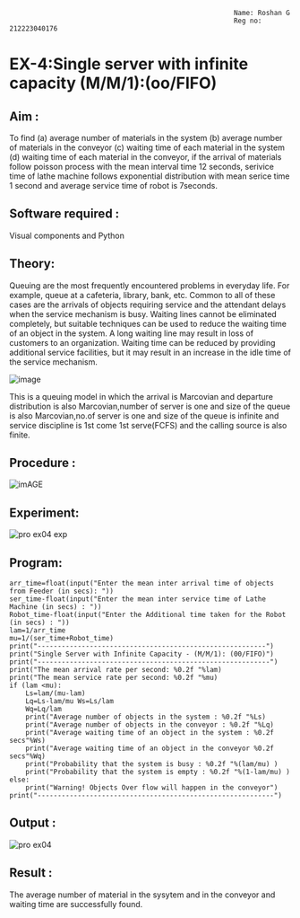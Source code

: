```
                                                        Name: Roshan G 
                                                        Reg no: 212223040176
```
# EX-4:Single server with infinite capacity (M/M/1):(oo/FIFO)
## Aim :
To find (a) average number of materials in the system (b) average number of materials in the conveyor (c) waiting time of each material in the system (d) waiting time of each material in the conveyor, if the arrival  of materials follow poisson process with the mean interval time 12 seconds, serivice time of lathe machine follows exponential distribution with mean serice time 1 second and average service time of robot is 7seconds.

## Software required :
Visual components and Python

## Theory:
Queuing are the most frequently encountered problems in everyday life. For example, queue at a cafeteria, library, bank, etc. Common to all of these cases are the arrivals of objects requiring service and the attendant delays when the service mechanism is busy. Waiting lines cannot be eliminated completely, but suitable techniques can be used to reduce the waiting time of an object in the system. A long waiting line may result in loss of customers to an organization. Waiting time can be reduced by providing additional service facilities, but it may result in an increase in the idle time of the service mechanism.

![image](1.png)

This is a queuing model in which the arrival is Marcovian and departure distribution is also Marcovian,number of server is one and size of the queue is also Marcovian,no.of server is one and size of the queue is infinite and service discipline is 1st come 1st serve(FCFS) and the calling source is also finite.

## Procedure :

![imAGE](2.png)



## Experiment:
![pro ex04 exp](https://github.com/prideeshm/Single-server-infinite-capacity---Markov-Model/assets/144870483/f8e4613a-96bc-40f0-b0f8-0693af7a6ab5)


 
## Program:
```
arr_time=float(input("Enter the mean inter arrival time of objects from Feeder (in secs): "))
ser_time-float(input("Enter the mean inter service time of Lathe Machine (in secs) : "))
Robot_time-float(input("Enter the Additional time taken for the Robot (in secs) : "))
lam=1/arr_time
mu=1/(ser_time+Robot_time)
print("---------------------------------------------------------")
print("Single Server with Infinite Capacity - (M/M/1): (00/FIFO)")
print("----------------------------------------------------------")
print("The mean arrival rate per second: %0.2f "%lam)
print("The mean service rate per second: %0.2f "%mu)
if (lam <mu):
    Ls=lam/(mu-lam)
    Lq=Ls-lam/mu Ws=Ls/lam
    Wq=Lq/lam
    print("Average number of objects in the system : %0.2f "%Ls)
    print("Average number of objects in the conveyor : %0.2f "%Lq)
    print("Average waiting time of an object in the system : %0.2f secs"%Ws)
    print("Average waiting time of an object in the conveyor %0.2f secs"%Wq)
    print("Probability that the system is busy : %0.2f "%(lam/mu) )
    print("Probability that the system is empty : %0.2f "%(1-lam/mu) )
else:
    print("Warning! Objects Over flow will happen in the conveyor")
print("-----------------------------------------------------------")
```

## Output :
![pro ex04](https://github.com/prideeshm/Single-server-infinite-capacity---Markov-Model/assets/144870483/a89fbb27-67d2-44b8-9c87-6a75e1acdcde)

## Result :
The average number of material in the sysytem and in the conveyor and waiting time are successfully found.
